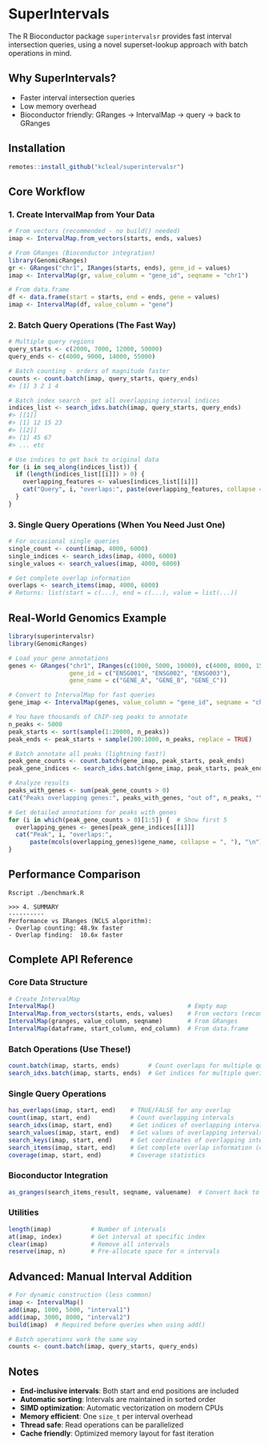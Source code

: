 # SuperIntervals

The R Bioconductor package `superintervalsr` provides fast interval intersection queries, 
using a novel superset-lookup approach with batch operations in mind.

## Why SuperIntervals?

- Faster interval intersection queries
- Low memory overhead
- Bioconductor friendly: GRanges → IntervalMap → query → back to GRanges

## Installation

```r
remotes::install_github("kcleal/superintervalsr")
```

## Core Workflow

### 1. Create IntervalMap from Your Data

```r
# From vectors (recommended - no build() needed)
imap <- IntervalMap.from_vectors(starts, ends, values)

# From GRanges (Bioconductor integration)
library(GenomicRanges)
gr <- GRanges("chr1", IRanges(starts, ends), gene_id = values)
imap <- IntervalMap(gr, value_column = "gene_id", seqname = "chr1")

# From data.frame
df <- data.frame(start = starts, end = ends, gene = values)
imap <- IntervalMap(df, value_column = "gene")
```

### 2. Batch Query Operations (The Fast Way)

```r
# Multiple query regions
query_starts <- c(2000, 7000, 12000, 50000)
query_ends <- c(4000, 9000, 14000, 55000)

# Batch counting - orders of magnitude faster
counts <- count.batch(imap, query_starts, query_ends)
#> [1] 3 2 1 4

# Batch index search - get all overlapping interval indices  
indices_list <- search_idxs.batch(imap, query_starts, query_ends)
#> [[1]]
#> [1] 12 15 23
#> [[2]] 
#> [1] 45 67
#> ... etc

# Use indices to get back to original data
for (i in seq_along(indices_list)) {
  if (length(indices_list[[i]]) > 0) {
    overlapping_features <- values[indices_list[[i]]]
    cat("Query", i, "overlaps:", paste(overlapping_features, collapse = ", "), "\n")
  }
}
```

### 3. Single Query Operations (When You Need Just One)

```r
# For occasional single queries
single_count <- count(imap, 4000, 6000)
single_indices <- search_idxs(imap, 4000, 6000)
single_values <- search_values(imap, 4000, 6000)

# Get complete overlap information
overlaps <- search_items(imap, 4000, 6000)
# Returns: list(start = c(...), end = c(...), value = list(...))
```

## Real-World Genomics Example

```r
library(superintervalsr)
library(GenomicRanges)

# Load your gene annotations
genes <- GRanges("chr1", IRanges(c(1000, 5000, 10000), c(4000, 8000, 15000)),
                 gene_id = c("ENSG001", "ENSG002", "ENSG003"),
                 gene_name = c("GENE_A", "GENE_B", "GENE_C"))

# Convert to IntervalMap for fast queries
gene_imap <- IntervalMap(genes, value_column = "gene_id", seqname = "chr1")

# You have thousands of ChIP-seq peaks to annotate
n_peaks <- 5000
peak_starts <- sort(sample(1:20000, n_peaks))
peak_ends <- peak_starts + sample(200:1000, n_peaks, replace = TRUE)

# Batch annotate all peaks (lightning fast!)
peak_gene_counts <- count.batch(gene_imap, peak_starts, peak_ends)
peak_gene_indices <- search_idxs.batch(gene_imap, peak_starts, peak_ends)

# Analyze results
peaks_with_genes <- sum(peak_gene_counts > 0)
cat("Peaks overlapping genes:", peaks_with_genes, "out of", n_peaks, "\n")

# Get detailed annotations for peaks with genes
for (i in which(peak_gene_counts > 0)[1:5]) {  # Show first 5
  overlapping_genes <- genes[peak_gene_indices[[i]]]
  cat("Peak", i, "overlaps:", 
      paste(mcols(overlapping_genes)$gene_name, collapse = ", "), "\n")
}
```

## Performance Comparison

```
Rscript ./benchmark.R

>>> 4. SUMMARY
----------
Performance vs IRanges (NCLS algorithm):
- Overlap counting: 48.9x faster
- Overlap finding:  10.6x faster
```


## Complete API Reference

### Core Data Structure
```r
# Create IntervalMap
IntervalMap()                                     # Empty map
IntervalMap.from_vectors(starts, ends, values)    # From vectors (recommended)
IntervalMap(granges, value_column, seqname)       # From GRanges
IntervalMap(dataframe, start_column, end_column)  # From data.frame
```

### Batch Operations (Use These!)
```r
count.batch(imap, starts, ends)        # Count overlaps for multiple queries
search_idxs.batch(imap, starts, ends)  # Get indices for multiple queries
```

### Single Query Operations
```r
has_overlaps(imap, start, end)    # TRUE/FALSE for any overlap
count(imap, start, end)           # Count overlapping intervals
search_idxs(imap, start, end)     # Get indices of overlapping intervals
search_values(imap, start, end)   # Get values of overlapping intervals
search_keys(imap, start, end)     # Get coordinates of overlapping intervals
search_items(imap, start, end)    # Get complete overlap information (coords + values)
coverage(imap, start, end)        # Coverage statistics
```

### Bioconductor Integration
```r
as_granges(search_items_result, seqname, valuename)  # Convert back to GRanges
```

### Utilities
```r
length(imap)           # Number of intervals
at(imap, index)        # Get interval at specific index
clear(imap)            # Remove all intervals
reserve(imap, n)       # Pre-allocate space for n intervals
```

## Advanced: Manual Interval Addition

```r
# For dynamic construction (less common)
imap <- IntervalMap()
add(imap, 1000, 5000, "interval1")
add(imap, 3000, 8000, "interval2")
build(imap)  # Required before queries when using add()

# Batch operations work the same way
counts <- count.batch(imap, query_starts, query_ends)
```

## Notes

- **End-inclusive intervals**: Both start and end positions are included
- **Automatic sorting**: Intervals are maintained in sorted order
- **SIMD optimization**: Automatic vectorization on modern CPUs  
- **Memory efficient**: One `size_t` per interval overhead
- **Thread safe**: Read operations can be parallelized
- **Cache friendly**: Optimized memory layout for fast iteration